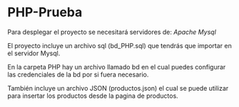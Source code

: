 # PHP-Prueba

Para desplegar el proyecto se necesitará servidores de:
*Apache*
*Mysql*

El proyecto incluye un archivo sql (bd_PHP.sql) que tendrás que importar en el servidor Mysql. 

En la carpeta PHP hay un archivo llamado bd en el cual puedes configurar las credenciales de la bd por si fuera necesario.

También incluye un archivo JSON (productos.json) el cual se puede utilizar para insertar los productos desde la pagina de productos.
